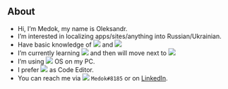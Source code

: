 ## About
- Hi, I’m Medok, my name is Oleksandr.
- I’m interested in localizing apps/sites/anything into Russian/Ukrainian.
- Have basic knowledge of ![](https://img.shields.io/badge/code-HTML-informational?style=flat&logo=html5&logoColor=white&color=informational) and ![](https://img.shields.io/badge/code-CSS-informational?style=flat&logo=css3&logoColor=white&color=informational)
- I’m currently learning ![](https://img.shields.io/badge/code-JavaScript-informational?style=flat&logo=javascript&logoColor=white&color=informational) and then will move next to ![](https://img.shields.io/badge/front-React.js-informational?style=flat&logo=react&logoColor=white&color=informational)
- I’m using ![](https://img.shields.io/badge/OS-Windows%2011-informational?style=flat&logo=windows&logoColor=white&color=informational) OS on my PC.
- I prefer ![](https://img.shields.io/badge/editor-VSC-informational?style=flat&logo=visual-studio-code&logoColor=white&color=informational) as Code Editor.
- You can reach me via ![](https://img.shields.io/badge/chat-Discord-informational?style=flat&logo=discord&logoColor=white&color=informational) `Medok#8185` or on [LinkedIn](https://www.linkedin.com/in/Medok/).

<!---
Medoke/Medoke is a ✨ special ✨ repository because its `README.md` (this file) appears on your GitHub profile.
You can click the Preview link to take a look at your changes.
--->
